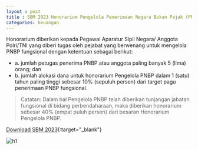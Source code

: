 ```yaml
---
layout : post
title : SBM 2023 Honorarium Pengelola Penerimaan Negara Bukan Pajak (PNBP)
categories: keuangan
---
```


Honorarium diberikan kepada Pegawai Aparatur Sipil Negara/ Anggota Polri/TNI yang diberi tugas oleh pejabat yang berwenang untuk mengelola PNBP fungsional dengan ketentuan sebagai berikut:
- a. jumlah petugas penerima PNBP atau anggota paling banyak 5 (lima) orang; dan
- b. jumlah alokasi dana untuk honorarium Pengelola PNBP dalam 1 (satu) tahun paling tinggi sebesar 10% (sepuluh persen) dari target pagu penerimaan PNBP fungsional.

> Catatan: Dalam hal Pengelola PNBP telah diberikan tunjangan jabatan fungsional di bidang perbendaharaan, maka diberikan honorarium sebesar 40% (empat puluh persen) dari besaran Honorarium Pengelola PNBP.

[Download SBM 2023](https://drive.google.com/file/d/1E7dBSV1cZGMQCWfVuKfwCuzBQ-tRs2oD/view){:target="_blank"}

![h1](https://blogger.googleusercontent.com/img/b/R29vZ2xl/AVvXsEgAy_fD98wZ9HejZ8CnO9dVCtdGJlv7vGn_1MaVCsJ9M3jSPQ094HxpHdkNGs7iZ6KWavi6MGmujcRxvxYx7PvJLFvR1t3ldRjonVzgllyRbwZiF7YIvLL6MmaTiIs01u_MGE_8ZIkzvnNnlkbG1xwQHRVjnhhW4vYasO1JWkaCrhY/s1600/SBM_2023_page-0008.jpg)
